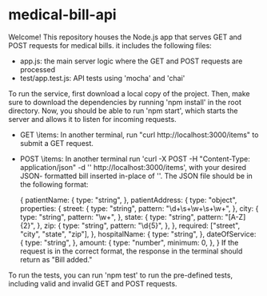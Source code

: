 # medical-bill-api

Welcome! This repository houses the Node.js app that serves GET and POST requests for medical bills. it includes the following files:

- app.js: the main server logic where the GET and POST requests are processed
- test/app.test.js: API tests using 'mocha' and 'chai'

To run the service, first download a local copy of the project. Then, make sure to download the dependencies by running 'npm install' in the root directory. Now, you should be able to run 'npm start', which starts the server and allows it to listen for incoming requests.
- GET \items: In another terminal, run "curl http://localhost:3000/items" to submit a GET request.
- POST \items: In another terminal run 'curl -X POST -H "Content-Type: application/json" -d '<JSON>' http://localhost:3000/items', with your desired JSON-   formatted bill inserted in-place of '<JSON>'. The JSON file should be in the following format:

  {
    patientName: {
      type: "string",
    },
    patientAddress: {
      type: "object",
      properties: {
        street: {
          type: "string",
          pattern: "\\d+\\s+\\w+\\s+\\w+",
        },
        city: {
          type: "string",
          pattern: "\\w+",
        },
        state: {
          type: "string",
          pattern: "[A-Z]{2}",
        },
        zip: {
          type: "string",
          pattern: "\\d{5}",
        },
      },
      required: ["street", "city", "state", "zip"],
    },
    hospitalName: {
      type: "string",
    },
    dateOfService: {
      type: "string",
    },
    amount: {
      type: "number",
      minimum: 0,
    },
  }
  If the request is in the correct format, the response in the terminal should return as "Bill added."

To run the tests, you can run 'npm test' to run the pre-defined tests, including valid and invalid GET and POST requests.
